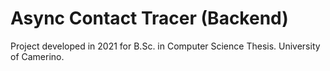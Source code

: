 # Async Contact Tracer (Backend)

Project developed in 2021 for B.Sc. in Computer Science Thesis. University of Camerino.

